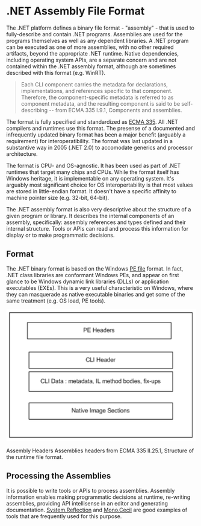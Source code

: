 .NET Assembly File Format
=========================

The .NET platform defines a binary file format - "assembly" - that is
used to fully-describe and contain .NET programs. Assemblies are used
for the programs themselves as well as any dependent libraries. A .NET
program can be executed as one of more assemblies, with no other
required artifacts, beyond the appropriate .NET runtime. Native
dependencies, including operating system APIs, are a separate concern
and are not contained within the .NET assembly format, although are
sometimes described with this format (e.g. WinRT).

> Each CLI component carries the metadata for declarations,
> implementations, and references specific to that component. Therefore,
> the component-specific metadata is referred to as component metadata,
> and the resulting component is said to be self-describing -- from ECMA
> 335 I.9.1, Components and assemblies.

The format is fully specified and standardized as [ECMA
335](dotnet-standards.md). All .NET compilers and runtimes use this
format. The presense of a documented and infrequently updated binary
format has been a major benefit (arguably a requirement) for
interoperatibility. The format was last updated in a substantive way in
2005 (.NET 2.0) to accomodate generics and processor architecture.

The format is CPU- and OS-agnostic. It has been used as part of .NET
runtimes that target many chips and CPUs. While the format itself has
Windows heritage, it is implementable on any operating system. It's
arguably most significant choice for OS interopertability is that most
values are stored in little-endian format. It doesn't have a specific
affinity to machine pointer size (e.g. 32-bit, 64-bit).

The .NET assembly format is also very descriptive about the structure of
a given program or library. It describes the internal components of an
assembly, specifically: assembly references and types defined and their
internal structure. Tools or APIs can read and process this information
for display or to make programmatic decisions.

Format
------

The .NET binary format is based on the Windows [PE
file](http://en.wikipedia.org/wiki/Portable_Executable) format. In fact,
.NET class libraries are conformant Windows PEs, and appear on first
glance to be Windows dynamic link libraries (DLLs) or application
executables (EXEs). This is a very useful characteristic on Windows,
where they can masquerade as native executable binaries and get some of
the same treatment (e.g. OS load, PE tools).

![image](images/assembly-headers.png)

Assembly Headers Assemblies headers from ECMA 335 II.25.1, Structure of
the runtime file format.

Processing the Assemblies
-------------------------

It is possible to write tools or APIs to process assemblies. Assembly
information enables making programmatic decisions at runtime, re-writing
assemblies, providing API intellisense in an editor and generating
documentation.
[System.Reflection](https://msdn.microsoft.com/library/system.reflection.aspx)
and
[Mono.Cecil](http://www.mono-project.com/docs/tools+libraries/libraries/Mono.Cecil/)
are good examples of tools that are frequently used for this purpose.
